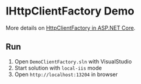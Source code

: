 # IHttpClientFactory Demo
More details on [HttpClientFactory in ASP.NET Core](https://learn.microsoft.com/en-us/aspnet/core/fundamentals/http-requests?view=aspnetcore-6.0).

## Run
1. Open ```DemoClientFactory.sln``` with VisualStudio
2. Start solution with ```local-iis``` mode
3. Open ```http://localhost:13204``` in browser